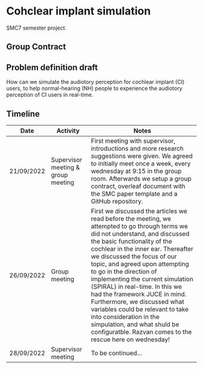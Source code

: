 # Cohclear implant simulation

SMC7 semester project.

## Group Contract


## Problem definition draft

How can we simulate the audiotory perception for cochlear implant (CI) users, to help normal-hearing (NH) people to experience the audiotory perception of CI users in real-time.

## Timeline

| Date        | Activity    | Notes       |
| ----------- | ----------- | ----------- | 
| 21/09/2022  | Supervisor meeting & group meeting | First meeting with supervisor, introductions and more research suggestions were given. We agreed to initially meet once a week, every wednesday at 9:15 in the group room. Afterwards we setup a group contract, overleaf document with the SMC paper template and a GitHub repository. |
| 26/09/2022   | Group meeting        | First we discussed the articles we read before the meeting, we attempted to go through terms we did not understand, and discussed the basic functionality of the cochlear in the inner ear. </b> Thereafter we discussed the focus of our topic, and agreed upon attempting to go in the direction of implementing the current simulation (SPIRAL) in real-time. In this we had the framework JUCE in mind. </b> Furthermore, we discussed what variables could be relevant to take into consideration in the simpulation, and what shuld be configuratble. Razvan comes to the rescue here on wednesday! |
| 28/09/2022   | Supervisor meeting        | To be continued... |
